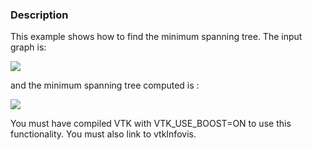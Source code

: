 ### Description

This example shows how to find the minimum spanning tree. The input graph is:

<img style="float:middle" src="../../../SupplementaryData/Cxx/Graphs/3_vertex_fully_connected_graph.svg">


and the minimum spanning tree computed is :

<img style="float:middle" src="../../../SupplementaryData/Cxx/Graphs/Minimum_spanning_tree.svg">


You must have compiled VTK with VTK_USE_BOOST=ON to use this functionality. You must also link to vtkInfovis.
